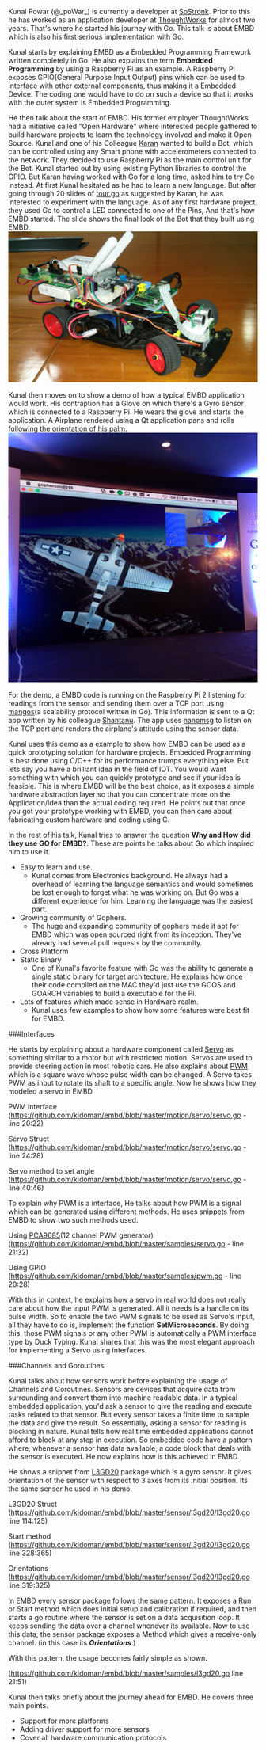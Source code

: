 Kunal Powar (@\_poWar\_) is currently a developer at [SoStronk](https://www.sostronk.com/). Prior to this he has worked as an application developer at [ThoughtWorks](http://www.thoughtworks.com/) for almost two years. That's where he started his journey with Go. This talk is about EMBD which is also his first serious implementation with Go.

Kunal starts by explaining EMBD as a Embedded Programming Framework written completely in Go. He also explains the term **Embedded Programming** by using a Raspberry Pi as an example. A Raspberry Pi exposes GPIO(General Purpose Input Output) pins which can be used to interface with other external components, thus making it a Embedded Device. The coding one would have to do on such a device so that it works with the outer system is Embedded Programming.

He then talk about the start of EMBD. His former employer ThoughtWorks had a initiative called "Open Hardware" where interested people gathered to build hardware projects to learn the technology involved and make it Open Source. Kunal and one of his Colleague [Karan](http://kidoman.io/) wanted to build a Bot, which can be controlled using any Smart phone with accelerometers connected to the network. They decided to use Raspberry Pi as the main control unit for the Bot. Kunal started out by using existing Python libraries to control the GPIO. But Karan having worked with Go for a long time, asked him to try Go instead. At first Kunal hesitated as he had to learn a new language. But after going through 20 slides of [tour.go](https://tour.golang.org/welcome/1) as suggested by Karan, he was interested to experiment with the language. As of any first hardware project, they used Go to control a LED connected to one of the Pins, And that's how EMBD started. The slide shows the final look of the Bot that they built using EMBD.
![Bot](images/bot.png)

Kunal then moves on to show a demo of how a typical EMBD application would work. His contraption has a Glove on which there's a Gyro sensor which is connected to a Raspberry Pi. He wears the glove and starts the application. A Airplane rendered using a Qt application pans and rolls following the orientation of his palm.
![demo](images/demo.jpg)

For the demo, a EMBD code is running on the Raspberry Pi 2 listening for readings from the sensor and sending them over a TCP port using [mangos](https://github.com/gdamore/mangos)(a scalability protocol written in Go). This information is sent to a Qt app written by his colleague [Shantanu](http://blog.shantanu.io/). The app uses [nanomsg](http://nanomsg.org/) to listen on the TCP port and renders the airplane's attitude using the sensor data.

Kunal uses this demo as a example to show how EMBD can be used as a quick prototyping solution for hardware projects. Embedded Programming is best done using C/C++ for its performance trumps everything else. But lets say you have a brilliant idea in the field of IOT. You would want something with which you can quickly prototype and see if your idea is feasible. This is where EMBD will be the best choice, as it exposes a simple hardware abstraction layer so that you can concentrate more on the Application/Idea than the actual coding required. He points out that once you got your prototype working with EMBD, you can then care about fabricating custom hardware and coding using C.

In the rest of his talk, Kunal tries to answer the question **Why and How did they use GO for EMBD?**. These are points he talks about Go which inspired him to use it.
* Easy to learn and use.
    - Kunal comes from Electronics background. He always had a overhead of learning the language semantics and would sometimes be lost enough to forget what he was working on. But Go was a different experience for him. Learning the language was the easiest part.
* Growing community of Gophers.
    - The huge and expanding community of gophers made it apt for EMBD which was open sourced right from its inception. They've already had several pull requests by the community.
* Cross Platform
* Static Binary
    - One of Kunal's favorite feature with Go was the ability to generate a single static binary for target architecture. He explains how once their code compiled on the MAC they'd just use the GOOS and GOARCH variables to build a executable for the Pi.
* Lots of features which made sense in Hardware realm.
    - Kunal uses few examples to show how some features were best fit for EMBD.

###Interfaces

He starts by explaining about a hardware component called [Servo](http://en.wikipedia.org/wiki/Servomotor) as something similar to a motor but with restricted motion. Servos are used to provide steering action in most robotic cars. He also explains about [PWM](http://en.wikipedia.org/wiki/Pulse-width_modulation) which is a square wave whose pulse width can be changed. A Servo takes PWM as input to rotate its shaft to a specific angle. Now he shows how they modeled a servo in EMBD

PWM interface  
(https://github.com/kidoman/embd/blob/master/motion/servo/servo.go - line 20:22)
<script type="text/javascript" src="https://sourcegraph.com/github.com/kidoman/embd/.GoPackage/github.com/kidoman/embd/motion/servo/.def/PWM/.sourcebox.js"></script>

Servo Struct  
(https://github.com/kidoman/embd/blob/master/motion/servo/servo.go - line 24:28)
<script type="text/javascript" src="https://sourcegraph.com/github.com/kidoman/embd/.GoPackage/github.com/kidoman/embd/motion/servo/.def/Servo/.sourcebox.js"></script>

Servo method to set angle  
(https://github.com/kidoman/embd/blob/master/motion/servo/servo.go - line 40:46)
<script type="text/javascript" src="https://sourcegraph.com/github.com/kidoman/embd/.GoPackage/github.com/kidoman/embd/motion/servo/.def/Servo/SetAngle/.sourcebox.js"></script>

To explain why PWM is a interface, He talks about how PWM is a signal which can be generated using different methods. He uses snippets from EMBD to show two such methods used.

Using [PCA9685](https://www.adafruit.com/datasheets/PCA9685.pdf)(12 channel PWM generator)  
(https://github.com/kidoman/embd/blob/master/samples/servo.go - line 21:32)
<script type="text/javascript" src="https://sourcegraph.com/github.com/kidoman/embd/.GoPackage/github.com/kidoman/embd/controller/pca9685/.def/PCA9685/.sourcebox.js"></script>

Using GPIO  
(https://github.com/kidoman/embd/blob/master/samples/pwm.go - line 20:28)
<script type="text/javascript" src="https://sourcegraph.com/github.com/kidoman/embd/.GoPackage/github.com/kidoman/embd/.def/NewPWMPin/.sourcebox.js"></script>

With this in context, he explains how a servo in real world does not really care about how the input PWM is generated. All it needs is a handle on its pulse width. So to enable the two PWM signals to be used as Servo's input, all they have to do is, implement the function **SetMicroseconds**. By doing this, those PWM signals or any other PWM is automatically a PWM interface type by Duck Typing. Kunal shares that this was the most elegant approach for implementing a Servo using interfaces.

###Channels and Goroutines

Kunal talks about how sensors work before explaining the usage of Channels and Goroutines. Sensors are devices that acquire data from surrounding and convert them into machine readable data. In a typical embedded application, you'd ask a sensor to give the reading and execute tasks related to that sensor. But every sensor takes a finite time to sample the data and give the result. So essentially, asking a sensor for reading is blocking in nature. Kunal tells how real time embedded applications cannot afford to block at any step in execution. So embedded code have a pattern where, whenever a sensor has data available, a code block that deals with the sensor is executed. He now explains how is this achieved in EMBD.

He shows a snippet from [L3GD20](http://www.adafruit.com/product/1714) package which is a gyro sensor. It gives orientation of the sensor with respect to 3 axes from its initial position. Its the same sensor he used in his demo.

L3GD20 Struct  
(https://github.com/kidoman/embd/blob/master/sensor/l3gd20/l3gd20.go line 114:125)
<script type="text/javascript" src="https://sourcegraph.com/github.com/kidoman/embd/.GoPackage/github.com/kidoman/embd/sensor/l3gd20/.def/L3GD20/.sourcebox.js"></script>

Start method  
(https://github.com/kidoman/embd/blob/master/sensor/l3gd20/l3gd20.go line 328:365)
<script type="text/javascript" src="https://sourcegraph.com/github.com/kidoman/embd/.GoPackage/github.com/kidoman/embd/sensor/l3gd20/.def/L3GD20/Start/.sourcebox.js"></script>

Orientations  
(https://github.com/kidoman/embd/blob/master/sensor/l3gd20/l3gd20.go line 319:325)
<script type="text/javascript" src="https://sourcegraph.com/github.com/kidoman/embd/.GoPackage/github.com/kidoman/embd/sensor/l3gd20/.def/L3GD20/Orientations/.sourcebox.js"></script>

In EMBD every sensor package follows the same pattern. It exposes a Run or Start method which does initial setup and calibration if required, and then starts a go routine where the sensor is set on a data acquisition loop. It keeps sending the data over a channel whenever its available. Now to use this data, the sensor package exposes a Method which gives a receive-only channel. (in this case its **_Orientations_** )

With this pattern, the usage becomes fairly simple as shown.

(https://github.com/kidoman/embd/blob/master/samples/l3gd20.go line 21:51)

Kunal then talks briefly about the journey ahead for EMBD. He covers three main points.
* Support for more platforms 
* Adding driver support for more sensors
* Cover all hardware communication protocols